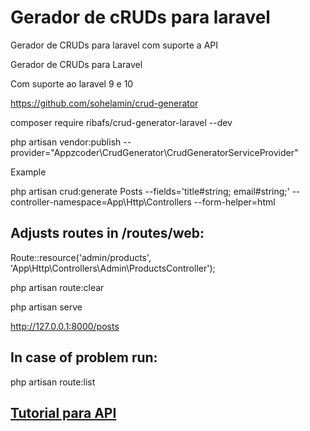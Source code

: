 # Gerador de cRUDs para laravel
Gerador de CRUDs para laravel com suporte a API

Gerador de CRUDs para Laravel

Com suporte ao laravel 9 e 10

https://github.com/sohelamin/crud-generator

composer require ribafs/crud-generator-laravel --dev

php artisan vendor:publish --provider="Appzcoder\CrudGenerator\CrudGeneratorServiceProvider"

Example

php artisan crud:generate Posts --fields='title#string; email#string;' --controller-namespace=App\\Http\\Controllers --form-helper=html

## Adjusts routes in /routes/web:

Route::resource('admin/products', 'App\Http\Controllers\Admin\ProductsController');

php artisan route:clear

php artisan serve

http://127.0.0.1:8000/posts

## In case of problem run:

php artisan route:list

## [Tutorial para API](api-tutorial.md)
